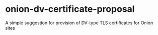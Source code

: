 # onion-dv-certificate-proposal
A simple suggestion for provision of DV-type TLS certificates for Onion sites
